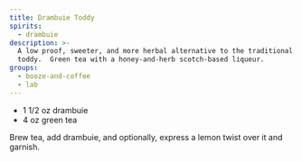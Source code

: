 ```yaml
---
title: Drambuie Toddy
spirits:
  - drambuie
description: >-
  A low proof, sweeter, and more herbal alternative to the traditional hot
  toddy.  Green tea with a honey-and-herb scotch-based liqueur.
groups:
  - booze-and-coffee
  - lab
---
```


- 1 1/2 oz drambuie
- 4 oz green tea

Brew tea, add drambuie, and optionally, express a lemon twist over it and garnish.
